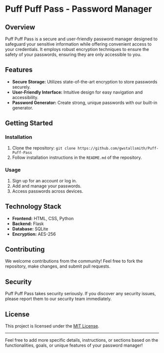 # Puff Puff Pass - Password Manager

## Overview

Puff Puff Pass is a secure and user-friendly password manager designed to safeguard your sensitive information while offering convenient access to your credentials. It employs robust encryption techniques to ensure the safety of your passwords, ensuring they are only accessible to you.

## Features

- **Secure Storage:** Utilizes state-of-the-art encryption to store passwords securely.
- **User-Friendly Interface:** Intuitive design for easy navigation and accessibility.
- **Password Generator:** Create strong, unique passwords with our built-in generator.

## Getting Started

### Installation

1. Clone the repository: `git clone https://github.com/gwstallsmith/Puff-Puff-Pass`
2. Follow installation instructions in the `README.md` of the repository.

### Usage

1. Sign up for an account or log in.
2. Add and manage your passwords.
3. Access passwords across devices.

## Technology Stack

- **Frontend:** HTML, CSS, Python
- **Backend:** Flask
- **Database:** SQLite
- **Encryption:** AES-256

## Contributing

We welcome contributions from the community! Feel free to fork the repository, make changes, and submit pull requests.

## Security

Puff Puff Pass takes security seriously. If you discover any security issues, please report them to our security team immediately.

## License

This project is licensed under the [MIT License](link_to_license).

---

Feel free to add more specific details, instructions, or sections based on the functionalities, goals, or unique features of your password manager!
